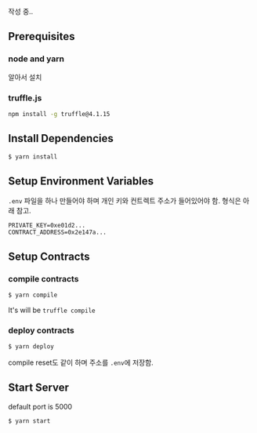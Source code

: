 작성 중..

## Prerequisites

### node and yarn

알아서 설치

### truffle.js

```bash
npm install -g truffle@4.1.15
```

## Install Dependencies

```bash
$ yarn install
```

## Setup Environment Variables

`.env` 파일을 하나 만들어야 하며 개인 키와 컨트렉트 주소가 들어있어야 함. 형식은 아래 참고.

```
PRIVATE_KEY=0xe01d2...
CONTRACT_ADDRESS=0x2e147a...
```

## Setup Contracts

### compile contracts

```bash
$ yarn compile
```

It's will be `truffle compile`

### deploy contracts

```bash
$ yarn deploy
```

compile reset도 같이 하며 주소를 `.env`에 저장함.  

## Start Server

default port is 5000

```bash
$ yarn start
```



